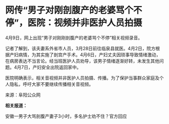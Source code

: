 # 网传“男子对刚剖腹产的老婆骂个不停”，医院：视频并非医护人员拍摄

4月9日，网上出现“男子对刚刚剖腹产的老婆骂个不停”相关视频录音。

记者了解到，该夫妻系外省市人员，3月28日前往临泉县就医。4月2日，院方根据产妇病情，为其实施了剖宫产手术。4月6日，产妇丈夫因琐事导致情绪激动，在病房表达不当言论。经当班医护人员劝导，该男子情绪逐渐好转，未发生其他问题。4月7日，产妇安全出院返回家中。

医院明确表示，相关音视频并非医护人员拍摄、传播。为了保护当事群众家庭及个人隐私，呼吁大家不要继续传播相关音视频。

来源：阜阳公众网

**相关报道：**

安徽一男子大骂剖腹产妻子3小时，多名护士劝不住？官方回应

